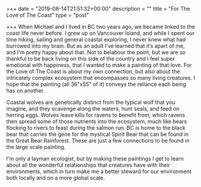 +++
date = "2019-08-14T21:51:32+00:00"
description = ""
title = "For The Love of The Coast"
type = "post"

+++
When Michael and I lived in BC two years ago, we became linked to the coast life never before. I grew up on Vancouver Island, and while I spent our time hiking, sailing and general coastal exploring, I never knew what had burrowed into my brain. But as an adult I’ve learned that it’s apart of me, and I'm pretty happy about that. Not to belabour the point, but we are so thankful to be back living on this side of the country and I feel super emotional with happiness, that I wanted to make a painting of that love. For the Love of The Coast is about my own connection, but also about the intricately complex ecosystem that encompasses so many living creatures. I hope that the painting (all 36"x55" of it) conveys the reliance each being has on another.

Coastal wolves are genetically distinct from the typical wolf that you imagine, and they scavenge along the waters, hunt seals, and feed on herring eggs. Wolves leave kills for ravens to benefit from, which ravens then spread some of those nutrients into the ecosystem, much like bears flocking to rivers to feast during the salmon run. BC is home to the black bear that carries the gene for the mystical Spirit Bear that can be found in the Great Bear Rainforest. These are just a few connections to be found in the large scale painting.

I'm only a layman ecologist, but by making these paintings I get to learn about all the wonderful relationships that creatures have with their environments, which in turn make me a better steward for our environment both locally and on a more global scale. 